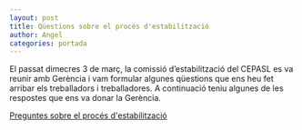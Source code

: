 ```yaml
---
layout: post
title: Qüestions sobre el procés d'estabilització
author: Angel
categories: portada
---
```


El passat dimecres 3 de març, la comissió d’estabilització del CEPASL es va reunir amb Gerència 
i vam formular algunes qüestions que ens heu fet arribar els treballadors i treballadores. 
A continuació teniu algunes de les respostes que ens va donar la Gerència.

[Preguntes sobre el procés d'estabilització](/assets/docs/preguntes-estabilitzacio.pdf)

